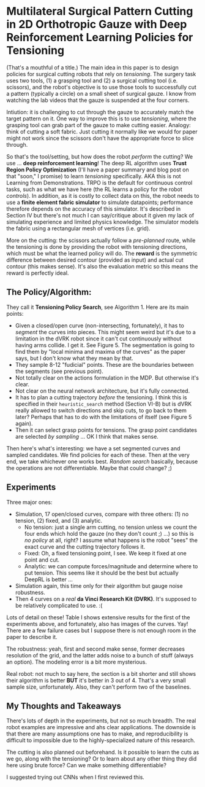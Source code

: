 # Multilateral Surgical Pattern Cutting in 2D Orthotropic Gauze with Deep Reinforcement Learning Policies for Tensioning

(That's a mouthful of a title.) The main idea in this paper is to design policies for surgical cutting robots that rely on *tensioning*. The surgery task uses two tools, (1) a grasping tool and (2) a surgical cutting tool (i.e. scissors), and the robot's objective is to use those tools to successfully cut a pattern (typically a circle) on a small sheet of surgical gauze. I know from watching the lab videos that the gauze is suspended at the four corners.

Intiution: it is challenging to cut through the gauze to accurately match the target pattern on it. One way to improve this is to use *tensioning*, where the grasping tool can grab part of the gauze to make cutting easier. Analogy: think of cutting a soft fabric. Just cutting it normally like we would for paper might not work since the scissors don't have the appropriate force to slice through.

So that's the tool/setting, but how does the robot *perform* the cutting? We use ... **deep reinforcement learning**! The deep RL algorithm uses **Trust Region Policy Optimization** (I'll have a paper summary and blog post on that "soon," I promise) to learn *tensioning* specifically. AKA this is not Learning from Demonstrations. TRPO is the default for continuous control tasks, such as what we have here (the RL learns a policy for the robot *controls*). In addition, as it is costly to collect data on this, the robot needs to use a **finite element fabric simulator** to simulate datapoints; performance therefore depends on the accuracy of this simulator. It's described in Section IV but there's not much I can say/critique about it given my lack of simulating experience and limited physics knowledge. The simulator models the fabric using a rectangular mesh of vertices (i.e. grid).

More on the cutting: the scissors actually follow a *pre-planned* route, while the tensioning is done by providing the robot with tensioning directions, which must be what the learned policy will do. The **reward** is the symmetric difference between desired contour (provided as input) and actual cut contour (this makes sense). It's also the evaluation metric so this means the reward is perfectly ideal.


## The Policy/Algorithm:

They call it **Tensioning Policy Search**, see Algorithm 1. Here are its main points:

- Given a closed/open curve (non-intersecting, fortunately), it has to *segment* the curves into pieces. This might seem weird but it's due to a limitation in the dVRK robot since it can't cut continuously without having arms collide. I get it. See Figure 5. The segmentation is going to find them by "local minima and maxima of the curves" as the paper says, but I don't know what they mean by that.
- They sample 8-12 "fudicial" points. These are the boundaries between the segments (see previous point).
- Not totally clear on the actions formulation in the MDP. But otherwise it's clear.
- Not clear on the neural network architecture, but it's fully connected.
- It has to plan a cutting trajectory *before* the tensioning. I think this is specified in their `heuristic_search` method (Section VI-B) but is dVRK really allowed to switch directions and skip cuts, to go back to them later? Perhaps that has to do with the limitations of itself (see Figure 5 again).
- Then it can select grasp points for tensions. The grasp point candidates are selected *by sampling* ... OK I think that makes sense.

Then here's what's interesting: we have a set segmented curves and sampled candidates. We find policies for each of these. Then at the very end, we take whichever one works best. *Random search* basically, because the operations are not differentiable. Maybe that could change? ;)


## Experiments

Three major ones:

- Simulation, 17 open/closed curves, compare with three others: (1) no tension, (2) fixed, and (3) analytic.
  - No tension: just a single arm cutting, no tension unless we count the four ends which hold the gauze (no they don't count ;) ...) so this is *no policy* at all, right? I assume what happens is the robot "sees" the exact curve and the cutting trajectory follows it.
  - Fixed: Oh, a fixed tensioning point, I see. We keep it fixed at one point and cut.
  - Analytic: we can compute forces/magnitude and determine where to put tension. This seems like it should be the best but actually DeepRL is better ...
- Simulation again, this time only for their algorithm but gauge noise robustness.
- Then 4 curves on a *real* **da Vinci Research Kit (DVRK)**. It's supposed to be relatively complicated to use. :(

Lots of detail on these! Table I shows extensive results for the first of the experiments above, and fortunately, also has images of the curves. Yay! There are a few failure cases but I suppose there is not enough room in the paper to describe it.

The robustness: yeah, first and second make sense, former decreases resolution of the grid, and the latter adds noise to a bunch of stuff (always an option). The modeling error is a bit more mysterious.

Real robot: not much to say here, the section is a bit shorter and still shows their algorithm is better **BUT** it's better in 3 out of 4. That's a very small sample size, unfortunately. Also, they can't perform two of the baselines.


## My Thoughts and Takeaways

There's lots of depth in the experiments, but not so much breadth. The real robot examples are impressive and ahs clear applications. The downside is that there are many assumptions one has to make, and reproducibility is difficult to impossible due to the highly-specialized nature of this research.

The cutting is also planned out beforehand. Is it possible to learn the cuts as we go, along with the tensioning? Or to learn about any other thing they did here using brute force? Can we make something differentiable?

I suggested trying out CNNs when I first reviewed this.
